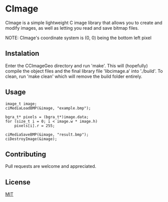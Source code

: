 # CImage

CImage is a simple lightweight C image library that allows you to create and modify images, as well as letting you read and save bitmap files.

NOTE: CImage's coordinate system is (0, 0) being the bottom left pixel

## Instalation

Enter the CCImageGeo directory and run 'make'. This will (hopefully) compile the object files and the final library file 'libcimage.a' into './build'.
To clean, run 'make clean' which will remove the build folder entirely.

## Usage

```
image_t image;
ciMediaLoadBMP(&image, "example.bmp");

bgra_t* pixels = (bgra_t*)image.data;
for (size_t i = 0; i < image.w * image.h)
    pixels[i].r = 255;

ciMediaSaveBMP(&image, "result.bmp");
ciDestroyImage(&image);
```

## Contributing

Pull requests are welcome and appreciated.

## License

[MIT](https://choosealicense.com/licenses/mit/)